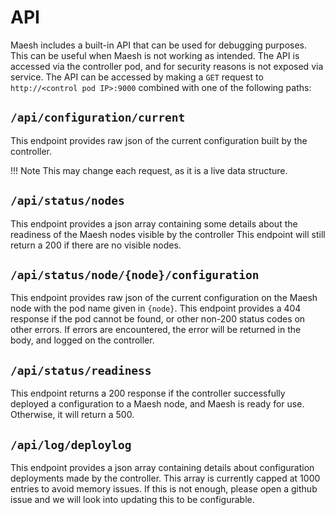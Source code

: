 # API

Maesh includes a built-in API that can be used for debugging purposes.
This can be useful when Maesh is not working as intended.
The API is accessed via the controller pod, and for security reasons is not exposed via service.
The API can be accessed by making a `GET` request to `http://<control pod IP>:9000` combined with one of the following paths:

## `/api/configuration/current`

This endpoint provides raw json of the current configuration built by the controller.

!!! Note
    This may change each request, as it is a live data structure.

## `/api/status/nodes`

This endpoint provides a json array containing some details about the readiness of the Maesh nodes visible by the controller
This endpoint will still return a 200 if there are no visible nodes.

## `/api/status/node/{node}/configuration`

This endpoint provides raw json of the current configuration on the Maesh node with the pod name given in `{node}`.
This endpoint provides a 404 response if the pod cannot be found, or other non-200 status codes on other errors.
If errors are encountered, the error will be returned in the body, and logged on the controller.

## `/api/status/readiness`

This endpoint returns a 200 response if the controller successfully deployed a configuration to a Maesh node, and Maesh is ready for use.
Otherwise, it will return a 500.

## `/api/log/deploylog`

This endpoint provides a json array containing details about configuration deployments made by the controller.
This array is currently capped at 1000 entries to avoid memory issues.
If this is not enough, please open a github issue and we will look into updating this to be configurable.


